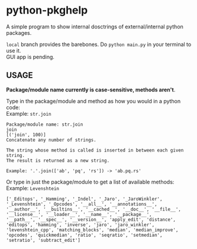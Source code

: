 # python-pkghelp
A simple program to show internal dosctrings of external/internal python packages.  

`local` branch provides the barebones. Do `python main.py` in your terminal to use it.  
GUI app is pending.

## USAGE  
**Package/module name currently is case-sensitive, methods aren't**.

Type in the package/module and method as how you would in a python code:  
Example: `str.join`
```  
Package/module name: str.join
join
[('join', 100)]
Concatenate any number of strings.

The string whose method is called is inserted in between each given string.
The result is returned as a new string.

Example: '.'.join(['ab', 'pq', 'rs']) -> 'ab.pq.rs'
```
Or type in just the package/module to get a list of available methods:  
Example: `Levenshtein`  
```  
['_Editops', '_Hamming', '_Indel', '_Jaro', '_JaroWinkler', '_Levenshtein', '_Opcodes', '__all__', '__annotations__',   
'__author__', '__builtins__', '__cached__', '__doc__', '__file__', '__license__', '__loader__', '__name__', '__package__',   
'__path__', '__spec__', '__version__', 'apply_edit', 'distance', 'editops', 'hamming', 'inverse', 'jaro', 'jaro_winkler',   
'levenshtein_cpp', 'matching_blocks', 'median', 'median_improve', 'opcodes', 'quickmedian', 'ratio', 'seqratio', 'setmedian',   
'setratio', 'subtract_edit']
```


